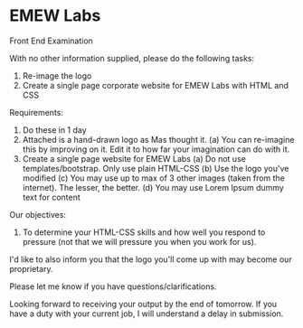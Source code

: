 # EMEW Labs
Front End Examination

With no other information supplied, please do the following tasks:
1. Re-image the logo
2. Create a single page corporate website for EMEW Labs with HTML and CSS

Requirements:
1. Do these in 1 day
2. Attached is a hand-drawn logo as Mas thought it.
(a) You can re-imagine this by improving on it. Edit it to how far your imagination can do with it.
3. Create a single page website for EMEW Labs
(a) Do not use templates/bootstrap. Only use plain HTML-CSS
(b) Use the logo you've modified
(c) You may use up to max of 3 other images (taken from the internet). The lesser, the better.
(d) You may use Lorem Ipsum dummy text for content

Our objectives:
1. To determine your HTML-CSS skills and how well you respond to pressure (not that we will pressure you when you work for us).

I'd like to also inform you that the logo you'll come up with may become our proprietary.

Please let me know if you have questions/clarifications.

Looking forward to receiving your output by the end of tomorrow. If you have a duty with your current job, I will understand a delay in submission.
